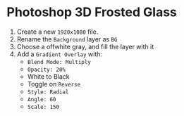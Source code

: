 # Photoshop 3D Frosted Glass

1. Create a new `1920x1080` file.
2. Rename the `Background` layer as `BG`
3. Choose a offwhite gray, and fill the layer with it
4. Add a `Gradient Overlay` with:
    - `Blend Mode: Multiply`
    - `Opacity: 20%`
    - White to Black
    - Toggle on `Reverse` 
    - `Style: Radial`
    - `Angle: 60`
    - `Scale: 150`